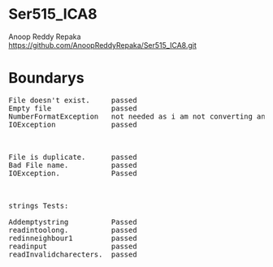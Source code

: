 # Ser515_ICA8
Anoop Reddy Repaka
https://github.com/AnoopReddyRepaka/Ser515_ICA8.git



# Boundarys
<pre>
File doesn't exist.     passed 
Empty file              passed
NumberFormatException   not needed as i am not converting any string to int
IOException             passed 



File is duplicate.      passed
Bad File name.          passed 
IOException.            Passed 



strings Tests:

Addemptystring          Passed 
readintoolong.          passed 
redinneighbour1         passed 
readinput               passed
readInvalidcharecters.  passed 

</pre>
